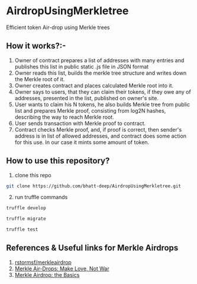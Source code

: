 # AirdropUsingMerkletree
Efficient token Air-drop using Merkle trees

## How it works?:-
1) Owner of contract prepares a list of addresses with many entries and publishes this list in public static .js file in JSON format
2) Owner reads this list, builds the merkle tree structure and writes down the Merkle root of it.
3) Owner creates contract and places calculated Merkle root into it.
4) Owner says to users, that they can claim their tokens, if they owe any of addresses, presented in the list, published on owner's site.
5) User wants to claim his N tokens, he also builds Merkle tree from public list and prepares Merkle proof, consisting from log2N hashes, describing the way to reach Merkle root.
6) User sends transaction with Merkle proof to contract.
7) Contract checks Merkle proof, and, if proof is correct, then sender's address is in list of allowed addresses, and contract does some action for this use. In our case it mints some amount of token.

## How to use this repository?
1) clone this repo
```bash
git clone https://github.com/bhatt-deep/AirdropUsingMerkletree.git
```
2) run truffle commands
```bash
truffle develop
```
```bash
truffle migrate
```
```bash
truffle test
```

## References & Useful links for Merkle Airdrops
1) [rstormsf/merkleairdrop](https://github.com/rstormsf/merkleairdrop)
2) [Merkle Air-Drops: Make Love, Not War](https://blog.ricmoo.com/merkle-air-drops-e6406945584d)
3) [Merkle Airdrop: the Basics](https://medium.com/smartz-blog/merkle-airdrop-the-basics-9a0857fcc930)
